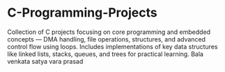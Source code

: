 # C-Programming-Projects
Collection of C projects focusing on core programming and embedded concepts — DMA handling, file operations, structures, and advanced control flow using loops. Includes implementations of key data structures like linked lists, stacks, queues, and trees for practical learning.
Bala venkata satya vara prasad
